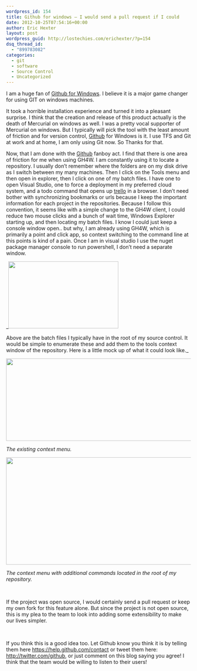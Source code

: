 ```yaml
---
wordpress_id: 154
title: Github for windows – I would send a pull request if I could
date: 2012-10-25T07:54:16+00:00
author: Eric Hexter
layout: post
wordpress_guid: http://lostechies.com/erichexter/?p=154
dsq_thread_id:
  - "899783082"
categories:
  - git
  - software
  - Source Control
  - Uncategorized
---
```

I am a huge fan of [Github for Windows](http://windows.github.com/). I believe it is a major game changer for using GIT on windows machines.
  
It took a horrible installation experience and turned it into a pleasant surprise. I think that the creation and release of this product actually is the death of Mercurial on windows as well. I was a pretty vocal supporter of Mercurial on windows. But I typically will pick the tool with the least amount of friction and for version control, [Github](https://github.com/) for Windows is it. I use TFS and Git at work and at home, I am only using Git now. So Thanks for that.

Now, that I am done with the [Github](https://github.com/) fanboy act. I find that there is one area of friction for me when using GH4W. I am constantly using it to locate a repository. I usually don’t remember where the folders are on my disk drive as I switch between my many machines. Then I click on the Tools menu and then open in explorer, then I click on one of my batch files. I have one to open Visual Studio, one to force a deployment in my preferred cloud system, and a todo command that opens up [trello](https://trello.com/) in a browser. I don’t need bother with synchronizing bookmarks or urls because I keep the important information for each project in the repositories. Because I follow this convention, it seems like with a simple change to the GH4W client, I could reduce two mouse clicks and a bunch of wait time, Windows Explorer starting up, and then locating my batch files. I know I could just keep a console window open.. but why, I am already using GH4W, which is primarily a point and click app, so context switching to the command line at this points is kind of a pain. Once I am in visual studio I use the nuget package manager console to run powershell, I don’t need a separate window.

_[<img class="alignnone size-medium wp-image-159" title="image1" src="http://lostechies.com/content/erichexter/uploads/2012/10/image1-300x183.png" alt="" width="300" height="183" />](http://lostechies.com/content/erichexter/uploads/2012/10/image1.png)
  
Above are the batch files I typically have in the root of my source control. It would be simple to enumerate these and add them to the tools context window of the repository. Here is a little mock up of what it could look like._

[<img class="alignnone size-full wp-image-160" title="image2" src="http://lostechies.com/content/erichexter/uploads/2012/10/image2.png" alt="" width="556" height="225" />](http://lostechies.com/content/erichexter/uploads/2012/10/image2.png)
  
_The existing context menu._

[<img class="alignnone size-full wp-image-161" title="image3" src="http://lostechies.com/content/erichexter/uploads/2012/10/image3.png" alt="" width="804" height="293" />](http://lostechies.com/content/erichexter/uploads/2012/10/image3.png)

_The context menu with additional commands located in the root of my repository._

&nbsp;

If the project was open source, I would certainly send a pull request or keep my own fork for this feature alone. But since the project is not open source, this is my plea to the team to look into adding some extensibility to make our lives simpler.

&nbsp;

If you think this is a good idea too. Let Github know you think it is by telling them here <https://help.github.com/contact> or tweet them here: <http://twitter.com/github>, or just comment on this blog saying you agree! I think that the team would be willing to listen to their users!